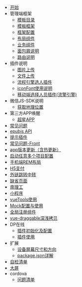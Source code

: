 
- [开始](page/frontPart/start.md)
- 管理端框架
    - [模板目录](page/frontPart/admin/menu.md) 
    - [模板框架](page/frontPart/admin/frame.md) 
    - [框架配置](page/frontPart/admin/configuration.md)
    - [布局组件](page/frontPart/admin/component_layout.md)
    - [业务组件](page/frontPart/admin/components.md)
    - [面包屑说明](page/frontPart/admin/breadCrumb.md)
    - [路由说明](page/frontPart/admin/router.md)
- 插件说明
    - [图片上传](page/frontPart/uploadImg.md)
    - [文件上传](page/frontPart/uploadFile.md)
    - [流程引擎选人插件](page/frontPart/process.md)
    - [iconFont使用说明](page/frontPart/iconFont.md)
    - [移动端选择人员插件(流擎引擎)](page/frontPart/appSelect.md)
- 微信JS-SDK说明
    - [获取地理位置](page/frontPart/jssdk/location.md)
- 第三方APP唤醒
    - [超星APP](page/frontPart/app/chaoxin.md)
- [常见问题](page/frontPart/error.md)
- [epubjs API](page/frontPart/epubAPI.md)
- [提示插件](page/frontPart/alert.md)
- [常见问题-Front](page/frontPart/question.md)
- [app版本更新（含热更新）](page/frontPart/appVersion.md)
- [启动任意多个项目配置](page/frontPart/config.md)
- [手机端REM布局](page/frontPart/rem.md)
- [H5支付](page/frontPart/h5Pay.md)
- [外链跳转中转](page/frontPart/outLinkRouter.md)
- [缺省页面](page/frontPart/default.md)
- [南理工](page/frontPart/njustEdit.md)
- [小程序](page/frontPart/applet.md)
- [vueTools使用](page/frontPart/vueTools.md)
- [Mock配置与使用](page/frontPart/mock.md)
- [全局注册组件](page/frontPart/publicComponent.md)
- [vue-draggable深浅拷贝](page/frontPart/vuedraggable.md)
- DP在线
    - [插件初始化及配置](page/frontPart/DP/index.md)
    - [插件使用](page/frontPart/DP/plugin.md)
- 扩展
    - [设备屏幕尺寸和方向](page/frontPart/extend/device.md)
    - [package.json详解](page/frontPart/extend/package.md)
- [自检清单](page/frontPart/selfCheck.md)
- [大屏](page/frontPart/visual/index.md)
- cordova
    - [问题清单](page/frontPart/cordova/question.md)
